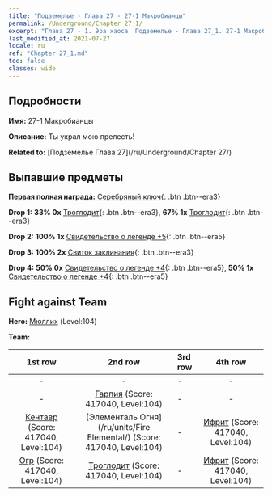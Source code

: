 ```yaml
---
title: "Подземелье - Глава 27 - 27-1 Макробианцы"
permalink: /Underground/Chapter 27_1/
excerpt: "Глава 27 - 1. Эра хаоса  Подземелье - Глава 27_1. 27-1 Макробианцы"
last_modified_at: 2021-07-27
locale: ru
ref: "Chapter 27_1.md"
toc: false
classes: wide
---
```


## Подробности

 **Имя:** 27-1 Макробианцы

 **Описание:** Ты украл мою прелесть!

 **Related to:** [Подземелье Глава 27](/ru/Underground/Chapter 27/)

## Выпавшие предметы

 **Первая полная награда:** [Серебряный ключ](/ItemsRU/con_693/){: .btn .btn--era3}

 **Drop 1:** **33% 0x** [Троглодит](/ItemsRU/unt_244/){: .btn .btn--era3}, **67% 1x** [Троглодит](/ItemsRU/unt_244/){: .btn .btn--era3}

 **Drop 2:** **100% 1x** [Свидетельство о легенде +5](/ItemsRU/mat_102/){: .btn .btn--era5}

 **Drop 3:** **100% 2x** [Свиток заклинания](/ItemsRU/con_694/){: .btn .btn--era3}

 **Drop 4:** **50% 0x** [Свидетельство о легенде +4](/ItemsRU/mat_95/){: .btn .btn--era5}, **50% 1x** [Свидетельство о легенде +4](/ItemsRU/mat_95/){: .btn .btn--era5}


## Fight against Team
 **Hero:** [Мюллих](/ru/heroes/Mullich/) (Level:104)

 **Team:**


  | 1st row | 2nd row | 3rd row | 4th row |
  |:----:|:----:|:----|:----:|
  | - | - | - | - |
  | - | [Гарпия](/ru/units/Harpy/) (Score: 417040, Level:104)  | - | - |
  | [Кентавр](/ru/units/Centaur/) (Score: 417040, Level:104)  | [Элементаль Огня](/ru/units/Fire Elemental/) (Score: 417040, Level:104)  | - | [Ифрит](/ru/units/Efreeti/) (Score: 417040, Level:104)  |
  | [Огр](/ru/units/Ogre/) (Score: 417040, Level:104)  | [Троглодит](/ru/units/Troglodyte/) (Score: 417040, Level:104)  | - | [Ифрит](/ru/units/Efreeti/) (Score: 417040, Level:104)  |


